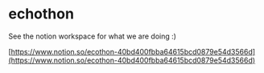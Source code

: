 # echothon

See the notion workspace for what we are doing :)

[https://www.notion.so/ecothon-40bd400fbba64615bcd0879e54d3566d](https://www.notion.so/ecothon-40bd400fbba64615bcd0879e54d3566d)
